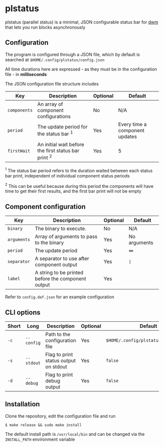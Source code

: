 # **plstatus**

plstatus (parallel status) is a minimal, JSON configurable status bar for [dwm](https://dwm.suckless.org/) that lets you run blocks asynchronously

## Configuration

The program is configured through a JSON file, which by default is searched at `$HOME/.config/plstatus/config.json`

All time durations here are expressed - as they must be in the configuration file - in **milliseconds**

The JSON configuration file structure includes

| Key          | Description                                            | Optional | Default                        |
| ------------ | ------------------------------------------------------ | -------- | ------------------------------ |
| `components` | An array of component configurations                   | No       | N/A                            |
| `period`     | The update period for the status bar $^1$              | Yes      | Every time a component updates |
| `firstWait`  | An initial wait before the first status bar print $^2$ | Yes      | 5                              |

$^1$ The status bar period refers to the duration waited between each status bar print, independent of individual component status periods

$^2$ This can be useful because during this period the components will have time to get their first results, and the first bar print will not be empty

## Component configuration

| Key         | Description                                        | Optional | Default      |
| ----------- | -------------------------------------------------- | -------- | ------------ |
| `binary`    | The binary to execute.                             | No       | N/A          |
| `arguments` | Array of arguments to pass to the binary           | Yes      | No arguments |
| `period`    | The update period                                  | Yes      | $\infty$     |
| `separator` | A separator to use after component output          | Yes      | `\|`         |
| `label`     | A string to be printed before the component output | Yes      |              |

Refer to `config.def.json` for an example configuration

## CLI options

| Short | Long       | Description                           | Optional | Default                              |
| ----- | ---------- | ------------------------------------- | -------- | ------------------------------------ |
| `-c`  | `--config` | Path to the configuration file        | Yes      | `$HOME/.config/plstatus/config.json` |
| `-s`  | `--stdout` | Flag to print status output on stdout | Yes      | `false`                              |
| `-d`  | `--debug`  | Flag to print debug output            | Yes      | `false`                              |

## Installation

Clone the repository, edit the configuration file and run

```
$ make release && sudo make install
```

The default install path is `/usr/local/bin` and can be changed via the `INSTALL_PATH` environment variable
